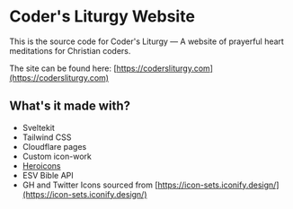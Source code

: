 # Coder's Liturgy Website

This is the source code for Coder's Liturgy — A website of prayerful heart meditations for Christian coders.

The site can be found here: [https://codersliturgy.com](https://codersliturgy.com)

## What's it made with?

- Sveltekit
- Tailwind CSS
- Cloudflare pages
- Custom icon-work
- [Heroicons](https://heroicons.com)
- ESV Bible API
- GH and Twitter Icons sourced from [https://icon-sets.iconify.design/](https://icon-sets.iconify.design/)
